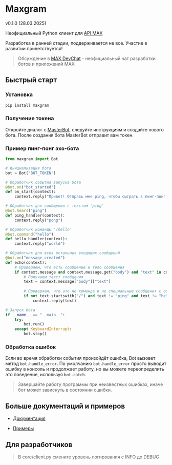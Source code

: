 # Maxgram
v0.1.0 (28.03.2025)

Неофициальный Python клиент для [API MAX](https://dev.max.ru/)

Разработка в ранней стадии, поддерживается не все. Участие в развитии приветствуется!

> Обсуждение в [MAX DevChat](https://max.ru/join/xzUCRiPjt_G7EaLtKLe7PgT69GPRP51BHHEv7n5W7J0) - неофициальный чат разработки ботов и приложений MAX

## Быстрый старт

### Установка
```sh
pip install maxgram
```

### Получение токена
Откройте диалог с [MasterBot](https://max.ru/masterbot), следуйте инструкциям и создайте нового бота. После создания бота MasterBot отправит вам токен.

### Пример пинг-понг эхо-бота
```python
from maxgram import Bot

# Инициализация бота
bot = Bot("BOT_TOKEN")

# Обработчик события запуска бота
@bot.on("bot_started")
def on_start(context):
    context.reply("Привет! Отправь мне ping, чтобы сыграть в пинг-понг или скажи /hello")

# Обработчик для сообщения с текстом 'ping'
@bot.hears("ping")
def ping_handler(context):
    context.reply("pong")

# Обработчик команды '/hello'
@bot.command("hello")
def hello_handler(context):
    context.reply("world")

# Обработчик для всех остальных входящих сообщений
@bot.on("message_created")
def echo(context):
    # Проверяем, что есть сообщение и тело сообщения
    if context.message and context.message.get("body") and "text" in context.message["body"]:
        # Получаем текст сообщения
        text = context.message["body"]["text"]
        
        # Проверяем, что это не команда и не специальные сообщения с обработчиками
        if not text.startswith("/") and text != "ping" and text != "hello":
            context.reply(text)

# Запуск бота
if __name__ == "__main__":
    try:
        bot.run()
    except KeyboardInterrupt:
        bot.stop()
```

### Обработка ошибок
Если во время обработки события произойдёт ошибка, Bot вызовет метод `bot.handle_error`. По умолчанию `bot.handle_error` просто выводит ошибку в консоль и продолжает работу, но вы можете переопределить это поведение, используя `bot.catch`.

> Завершайте работу программы при неизвестных ошибках, иначе бот может зависнуть в состоянии ошибки.

## Больше документаций и примеров

* [Документация](https://github.com/kayumovru/maxgram/tree/master/docs)

* [Примеры](https://github.com/kayumovru/maxgram/tree/master/examples)

## Для разработчиков

> В core/client.py смените уровень логирования с INFO до DEBUG